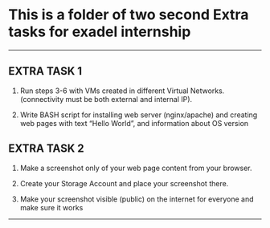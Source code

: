 
<h1> This is a folder of two second Extra tasks for exadel internship </h1>

<hr>

<h2>EXTRA TASK 1</h2>

1. Run steps 3-6 with VMs created in different Virtual Networks. (connectivity must be
both external and internal IP).

2. Write BASH script for installing web server (nginx/apache) and creating web pages
with text “Hello World”, and information about OS version

<h2>EXTRA TASK 2</h2>

1. Make a screenshot only of your web page сontent from your browser.

2. Create your Storage Account and place your screenshot there.

3. Make your screenshot visible (public) on the internet for everyone and make sure it
works

<hr>
